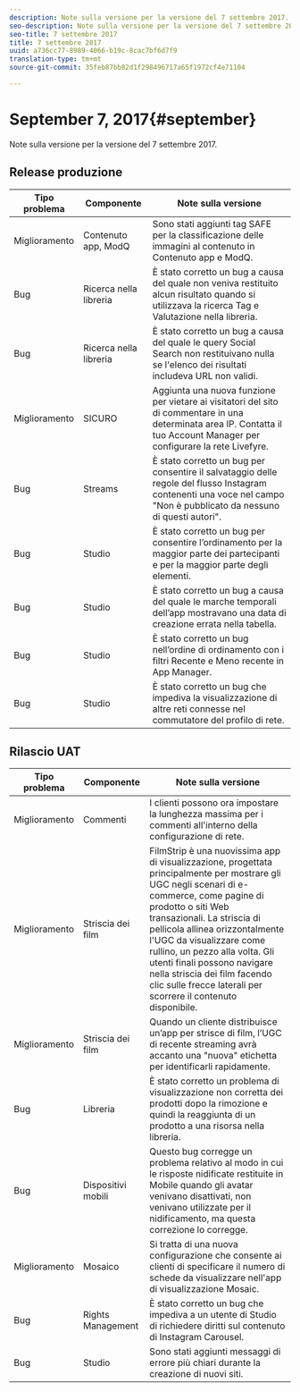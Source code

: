 ```yaml
---
description: Note sulla versione per la versione del 7 settembre 2017.
seo-description: Note sulla versione per la versione del 7 settembre 2017.
seo-title: 7 settembre 2017
title: 7 settembre 2017
uuid: a736cc77-8989-4066-b19c-8cac7bf6d7f9
translation-type: tm+mt
source-git-commit: 35feb87bb82d1f298496717a65f1972cf4e71104

---
```



# September 7, 2017{#september}

Note sulla versione per la versione del 7 settembre 2017.

## Release produzione

| **Tipo problema** | **Componente** | **Note sulla versione** |
|---|---|---|
| Miglioramento | Contenuto app, ModQ | Sono stati aggiunti tag SAFE per la classificazione delle immagini al contenuto in Contenuto app e ModQ. |
| Bug | Ricerca nella libreria | È stato corretto un bug a causa del quale non veniva restituito alcun risultato quando si utilizzava la ricerca Tag e Valutazione nella libreria. |
| Bug | Ricerca nella libreria | È stato corretto un bug a causa del quale le query Social Search non restituivano nulla se l'elenco dei risultati includeva URL non validi. |
| Miglioramento | SICURO | Aggiunta una nuova funzione per vietare ai visitatori del sito di commentare in una determinata area IP. Contatta il tuo Account Manager per configurare la rete Livefyre. |
| Bug | Streams | È stato corretto un bug per consentire il salvataggio delle regole del flusso Instagram contenenti una voce nel campo "Non è pubblicato da nessuno di questi autori". |
| Bug | Studio | È stato corretto un bug per consentire l’ordinamento per la maggior parte dei partecipanti e per la maggior parte degli elementi. |
| Bug | Studio | È stato corretto un bug a causa del quale le marche temporali dell’app mostravano una data di creazione errata nella tabella. |
| Bug | Studio | È stato corretto un bug nell’ordine di ordinamento con i filtri Recente e Meno recente in App Manager. |
| Bug | Studio | È stato corretto un bug che impediva la visualizzazione di altre reti connesse nel commutatore del profilo di rete. |

## Rilascio UAT

| **Tipo problema** | **Componente** | **Note sulla versione** |
|---|---|---|
| Miglioramento | Commenti | I clienti possono ora impostare la lunghezza massima per i commenti all'interno della configurazione di rete. |
| Miglioramento | Striscia dei film | FilmStrip è una nuovissima app di visualizzazione, progettata principalmente per mostrare gli UGC negli scenari di e-commerce, come pagine di prodotto o siti Web transazionali. La striscia di pellicola allinea orizzontalmente l'UGC da visualizzare come rullino, un pezzo alla volta. Gli utenti finali possono navigare nella striscia dei film facendo clic sulle frecce laterali per scorrere il contenuto disponibile. |
| Miglioramento | Striscia dei film | Quando un cliente distribuisce un’app per strisce di film, l’UGC di recente streaming avrà accanto una "nuova" etichetta per identificarli rapidamente. |
| Bug | Libreria | È stato corretto un problema di visualizzazione non corretta dei prodotti dopo la rimozione e quindi la reaggiunta di un prodotto a una risorsa nella libreria. |
| Bug | Dispositivi mobili | Questo bug corregge un problema relativo al modo in cui le risposte nidificate restituite in Mobile quando gli avatar venivano disattivati, non venivano utilizzate per il nidificamento, ma questa correzione lo corregge. |
| Miglioramento | Mosaico | Si tratta di una nuova configurazione che consente ai clienti di specificare il numero di schede da visualizzare nell'app di visualizzazione Mosaic. |
| Bug | Rights Management | È stato corretto un bug che impediva a un utente di Studio di richiedere diritti sul contenuto di Instagram Carousel. |
| Bug | Studio | Sono stati aggiunti messaggi di errore più chiari durante la creazione di nuovi siti. |

